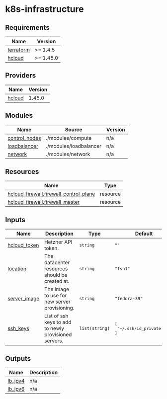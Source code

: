 # k8s-infrastructure

<!-- BEGINNING OF PRE-COMMIT-TERRAFORM DOCS HOOK -->
## Requirements

| Name | Version |
|------|---------|
| <a name="requirement_terraform"></a> [terraform](#requirement\_terraform) | >= 1.4.5 |
| <a name="requirement_hcloud"></a> [hcloud](#requirement\_hcloud) | >= 1.45.0 |

## Providers

| Name | Version |
|------|---------|
| <a name="provider_hcloud"></a> [hcloud](#provider\_hcloud) | 1.45.0 |

## Modules

| Name | Source | Version |
|------|--------|---------|
| <a name="module_control_nodes"></a> [control\_nodes](#module\_control\_nodes) | ./modules/compute | n/a |
| <a name="module_loadbalancer"></a> [loadbalancer](#module\_loadbalancer) | ./modules/loadbalancer | n/a |
| <a name="module_network"></a> [network](#module\_network) | ./modules/network | n/a |

## Resources

| Name | Type |
|------|------|
| [hcloud_firewall.firewall_control_plane](https://registry.terraform.io/providers/hetznercloud/hcloud/latest/docs/resources/firewall) | resource |
| [hcloud_firewall.firewall_master](https://registry.terraform.io/providers/hetznercloud/hcloud/latest/docs/resources/firewall) | resource |

## Inputs

| Name | Description | Type | Default | Required |
|------|-------------|------|---------|:--------:|
| <a name="input_hcloud_token"></a> [hcloud\_token](#input\_hcloud\_token) | Hetzner API token. | `string` | `""` | no |
| <a name="input_location"></a> [location](#input\_location) | The datacenter resources should be created at. | `string` | `"fsn1"` | no |
| <a name="input_server_image"></a> [server\_image](#input\_server\_image) | The image to use for new server provisioning. | `string` | `"fedora-39"` | no |
| <a name="input_ssh_keys"></a> [ssh\_keys](#input\_ssh\_keys) | List of ssh keys to add to newly provisioned servers. | `list(string)` | <pre>[<br>  "~/.ssh/id_private.pub"<br>]</pre> | no |

## Outputs

| Name | Description |
|------|-------------|
| <a name="output_lb_ipv4"></a> [lb\_ipv4](#output\_lb\_ipv4) | n/a |
| <a name="output_lb_ipv6"></a> [lb\_ipv6](#output\_lb\_ipv6) | n/a |
<!-- END OF PRE-COMMIT-TERRAFORM DOCS HOOK -->
